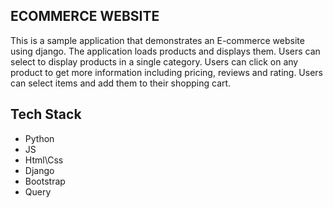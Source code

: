 
## ECOMMERCE WEBSITE 

This is a sample application that demonstrates an E-commerce website using django. The application loads 
products and displays them. Users can select to display products in a single category. Users can 
click on any product to get more information including pricing, reviews and rating. Users can select items and 
add them to their shopping cart.

## Tech Stack
* Python
* JS
* Html\Css
* Django
* Bootstrap
* Query
